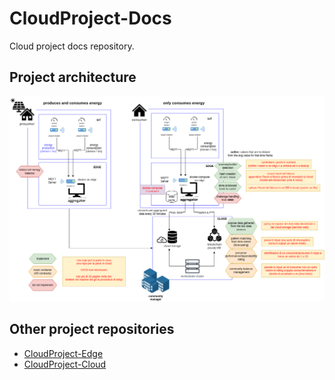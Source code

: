 # CloudProject-Docs
Cloud project docs repository.

## Project architecture
![Project architecture](docs/Architettura/Architettura%20(new).png)

## Other project repositories
- [CloudProject-Edge](https://github.com/LoZioo/CloudProject-Edge)
- [CloudProject-Cloud](https://github.com/LoZioo/CloudProject-Cloud)
